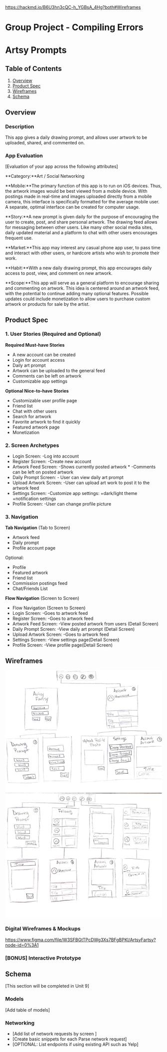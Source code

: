 https://hackmd.io/B6U3hn3cQC-h_YGBsA_4Hg?both#Wireframes

Group Project - Compiling Errors
===

# Artsy Prompts

## Table of Contents
1. [Overview](#Overview)
1. [Product Spec](#Product-Spec)
1. [Wireframes](#Wireframes)
2. [Schema](#Schema)

## Overview
### Description
This app gives a daily drawing prompt, and allows user artwork to be uploaded, shared, and commented on.

### App Evaluation
[Evaluation of your app across the following attributes]

**Category:**Art / Social Networking

**Mobile:**The primary function of this app is to run on iOS devices. Thus, the artwork images would be best viewed from a mobile device. With postings made in real-time and images uploaded directly from a mobile camera, this interface is specifically formatted for the average mobile user. A separate, optimal interface can be created for computer usage.

**Story:**A new prompt is given daily for the purpose of encouraging the user to create, post, and share personal artwork. The drawing feed allows for messaging between other users. Like many other social media sites, daily updated material and a platform to chat with other users encourages frequent use.

**Market:**This app may interest any casual phone app user, to pass time and interact with other users, or hardcore artists who wish to promote their work.

**Habit:**With a new daily drawing prompt, this app encourages daily access to post, view, and comment on new artwork.

**Scope:**This app will serve as a general platform to encourage sharing and commenting on artwork. This idea is centered around an artwork feed, with the potential to continue adding many optional features. Possible updates could include monetization to allow users to purchase custom artwork or products for sale by the artist.

## Product Spec

### 1. User Stories (Required and Optional)

**Required Must-have Stories**

* A new account can be created
* Login for account access
* Daily art prompt
* Artwork can be uploaded to the general feed
* Comments can be left on artwork
* Customizable app settings

**Optional Nice-to-have Stories**

* Customizable user profile page
* Friend list
* Chat with other users
* Search for artwork
* Favorite artwork to find it quickly
* Featured artwork page
* Monetization

### 2. Screen Archetypes

* Login Screen: -Log into account
* Register Screen: -Create new account
* Artwork Feed Screen: -Shows currently posted artwork
                    * -Comments can be left on posted artwork
* Daily Prompt Screen: - User can view daily art prompt
* Upload Artwork Screen: -User can upload art work to post it to the artwork feed
* Settings Screen: -Customize app settings:
                    +dark/light theme
                    +notification settings
* Profile Screen: -User can change profile picture

### 3. Navigation

**Tab Navigation** (Tab to Screen)

* Artwork feed
* Daily prompt
* Profile account page

Optional:

* Profile
* Featured artwork
* Friend list
* Commission postings feed
* Chat/Friends List

**Flow Navigation** (Screen to Screen)

* Flow Navigation (Screen to Screen)
* Login Screen: -Goes to artwork feed
* Register Screen: -Goes to artwork feed
* Artwork Feed Screen: -View posted artwork from users (Detail Screen)
* Daily Prompt Screen: -View daily art prompt (Detail Screen)
* Upload Artwork Screen: -Goes to artwork feed
* Settings Screen: -View settings page(Detail Screen)
* Profile Screen: -View profile page(Detail Screen)

## Wireframes
<img src="https://github.com/compiling-errors/ArtsyFartsy/blob/master/Wireframe.png" width=600>

### Digital Wireframes & Mockups
https://www.figma.com/file/W3SFBGtTPcDWg3Xs7BFgBPKl/ArtsyFartsy?node-id=0%3A1 


### [BONUS] Interactive Prototype

## Schema 
[This section will be completed in Unit 9]
### Models
[Add table of models]
### Networking
- [Add list of network requests by screen ]
- [Create basic snippets for each Parse network request]
- [OPTIONAL: List endpoints if using existing API such as Yelp]
